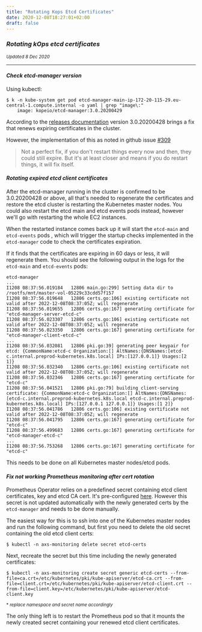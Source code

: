 ```yaml
---
title: "Rotating Kops Etcd Certificates"
date: 2020-12-08T18:27:01+02:00
draft: false
---
```

### *Rotating kOps etcd certificates*

<sup>*Updated 8 Dec 2020*</sup>

---

#### *Check etcd-manager version*

Using kubectl:

```
$ k -n kube-system get pod etcd-manager-main-ip-172-20-115-29.eu-central-1.compute.internal -o yaml | grep "image\:"
    image: kopeio/etcd-manager:3.0.20200429
```

According to the [releases documentation](https://github.com/kopeio/etcd-manager/releases) version 3.0.20200428 brings a fix that renews expiring certificates in the cluster.

However, the implementation of this as noted in github issue [#309](https://github.com/kopeio/etcd-manager/pull/309) 

> Not a perfect fix, if you don't restart things every now and then, they could still expire. But it's at least closer and means if you do restart things, it will fix itself.

#### *Rotating expired etcd client certificates*

After the etcd-manager running in the cluster is confirmed to be 3.0.20200428 or above, all that's needed to regenerate the certificates and restore the etcd cluster is restarting the Kubernetes master nodes. You could also restart the etcd main and etcd events pods instead, however we'll go with restarting the whole EC2 instances.

When the restarted instance comes back up it will start the `etcd-main` and `etcd-events` pods , which will trigger the startup checks implemented in the `etcd-manager` code to check the certificates expiration. 

If it finds that the certificates are expiring in 60 days or less, it will regenerate them. You should see the following output in the logs for the `etcd-main` and `etcd-events` pods:

```
etcd-manager
...
I1208 08:37:56.019184   12806 main.go:299] Setting data dir to /rootfs/mnt/master-vol-05229c33cdd57f157
I1208 08:37:56.019648   12806 certs.go:106] existing certificate not valid after 2022-12-08T08:37:05Z; will regenerate
I1208 08:37:56.019655   12806 certs.go:167] generating certificate for "etcd-manager-server-etcd-c"
I1208 08:37:56.023307   12806 certs.go:106] existing certificate not valid after 2022-12-08T08:37:05Z; will regenerate
I1208 08:37:56.023350   12806 certs.go:167] generating certificate for "etcd-manager-client-etcd-c"
...
I1208 08:37:56.032081   12806 pki.go:39] generating peer keypair for etcd: {CommonName:etcd-c Organization:[] AltNames:{DNSNames:[etcd-c.internal.preprod-kubernetes.k8s.local] IPs:[127.0.0.1]} Usages:[2 1]}
I1208 08:37:56.032340   12806 certs.go:106] existing certificate not valid after 2022-12-08T08:37:05Z; will regenerate
I1208 08:37:56.032346   12806 certs.go:167] generating certificate for "etcd-c"
I1208 08:37:56.041521   12806 pki.go:79] building client-serving certificate: {CommonName:etcd-c Organization:[] AltNames:{DNSNames:[etcd-c.internal.preprod-kubernetes.k8s.local etcd-c.internal.preprod-kubernetes.k8s.local] IPs:[127.0.0.1 127.0.0.1]} Usages:[1 2]}
I1208 08:37:56.041786   12806 certs.go:106] existing certificate not valid after 2022-12-08T08:37:05Z; will regenerate
I1208 08:37:56.041795   12806 certs.go:167] generating certificate for "etcd-c"
I1208 08:37:56.499683   12806 certs.go:167] generating certificate for "etcd-manager-etcd-c"
...
I1208 08:37:56.753268   12806 certs.go:167] generating certificate for "etcd-c"
```

This needs to be done on all Kubernetes master nodes/etcd pods.

#### *Fix not working Prometheus monitoring after cert rotation*

Prometheus Operator relies on a predefined secret containing etcd client certificates, key and etcd CA cert. It's pre-configured [here](https://github.com/prometheus-community/helm-charts/blob/f1729dcfd2040660d4f3dcbe3b2f797415990711/charts/kube-prometheus-stack/values.yaml#L1635). However this secret is not updated automatically with the newly generated certs by the `etcd-manager` and needs to be done manually.

The easiest way for this is to ssh into one of the Kubernetes master nodes and run the following command, but first you need to delete the old secret containing the old etcd client certs:

```
$ kubectl -n axs-monitoring delete secret etcd-certs
```
Next, recreate the secret but this time including the newly generated certificates:
```
$ kubectl -n axs-monitoring create secret generic etcd-certs --from-file=ca.crt=/etc/kubernetes/pki/kube-apiserver/etcd-ca.crt --from-file=client.crt=/etc/kubernetes/pki/kube-apiserver/etcd-client.crt --from-file=client.key=/etc/kubernetes/pki/kube-apiserver/etcd-client.key
```
<sup>* *replace namespace and secret name accordingly*</sup>

The only thing left is to restart the Prometheus pod so that it mounts the newly created secret containing your renewed etcd client certificates.
